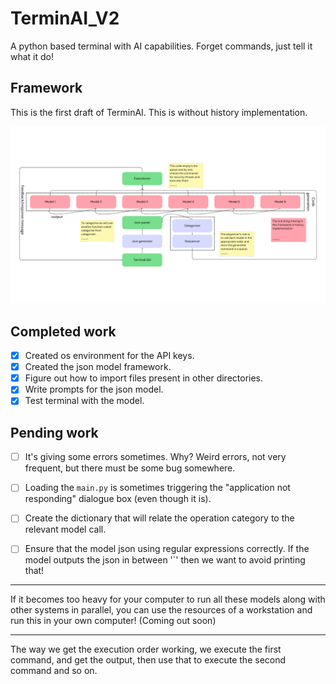 # TerminAI_V2

A python based terminal with AI capabilities. Forget commands, just tell it what it do!

## Framework 

This is the first draft of TerminAI. This is without history implementation.

![TerminAI](./images/TerminAI_V2_draft_2.png)

## Completed work

- [x] Created os environment for the API keys.
- [x] Created the json model framework.
- [x] Figure out how to import files present in other directories.
- [x] Write prompts for the json model.
- [x] Test terminal with the model.

## Pending work

- [ ] It's giving some errors sometimes. Why? Weird errors, not very frequent, but there must be some bug somewhere.
- [ ] Loading the `main.py` is sometimes triggering the "application not responding" dialogue box (even though it is).
- [ ] Create the dictionary that will relate the operation category to the relevant model call.

- [ ] Ensure that the model json using regular expressions correctly. If the model outputs the json in between '`' then we want to avoid printing that!
---

If it becomes too heavy for your computer to run all these models along with other systems in parallel, you can use the resources of a workstation and run this in your own computer! (Coming out soon)

---

The way we get the execution order working, we execute the first command, and get the output, then use that to execute the second command and so on.